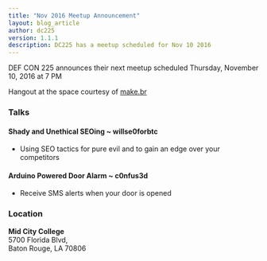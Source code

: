 ```yaml
---
title: "Nov 2016 Meetup Announcement"
layout: blog_article
author: dc225
version: 1.1.1
description: DC225 has a meetup scheduled for Nov 10 2016
---
```


<script type="application/ld+json">
{
  "@context" : "http://schema.org",
  "@type" : "Event",
  "name" : "Nov 2016 Meetup",
  "startDate" : "2016-11-10",
  "location" : {
    "@type" : "Place",
    "name" : "Mid City College",
    "address" : {
      "@type" : "PostalAddress",
      "addressLocality" : "Baton Rouge",
      "addressRegion" : "Louisiana"
    }
  },
  "description" : "DC225 Nov 2016 Meetup",
  "url" : "https://defcon225.org/blog/2016/nov-2016-meetup-announcement.html"
}
</script>

DEF CON 225 announces their next meetup scheduled Thursday, November 10, 2016 at 7 PM

Hangout at the space courtesy of [make.br](http://www.makebr.com)

### Talks

#### Shady and Unethical SEOing ~ willse0forbtc
- Using SEO tactics for pure evil and to gain an edge over your competitors

#### Arduino Powered Door Alarm ~ c0nfus3d
- Receive SMS alerts when your door is opened

### Location

**Mid City College**    
5700 Florida Blvd,  
Baton Rouge, LA 70806
